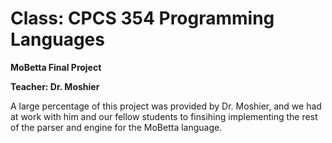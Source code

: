 # Class: CPCS 354 Programming Languages

**MoBetta Final Project**

**Teacher: Dr. Moshier**


A large percentage of this project was provided by Dr. Moshier, and we had at work with him and our fellow students to finsihing implementing the rest of the parser and engine for the MoBetta language. 
